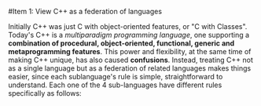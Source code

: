 #Item 1: View C++ as a federation of languages

Initially C++ was just C with object-oriented features, or "C with Classes". Today's C++ is a *multiparadigm programming language*, 
one supporting a **combination of procedural, object-oriented, functional, generic and metaprogramming features**. This power and flexibility,
at the same time of making C++ unique, has also caused **confusions**. Instead, treating C++ not as a single language but as a federation of 
related languages makes things easier, since each sublanguage's rule is simple, straightforward to understand. Each one of the 4 sub-languages
have different rules specifically as follows:

